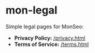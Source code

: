 # mon-legal

Simple legal pages for MonSeo:
- **Privacy Policy:** [/privacy.html](./privacy.html)
- **Terms of Service:** [/terms.html](./terms.html)

